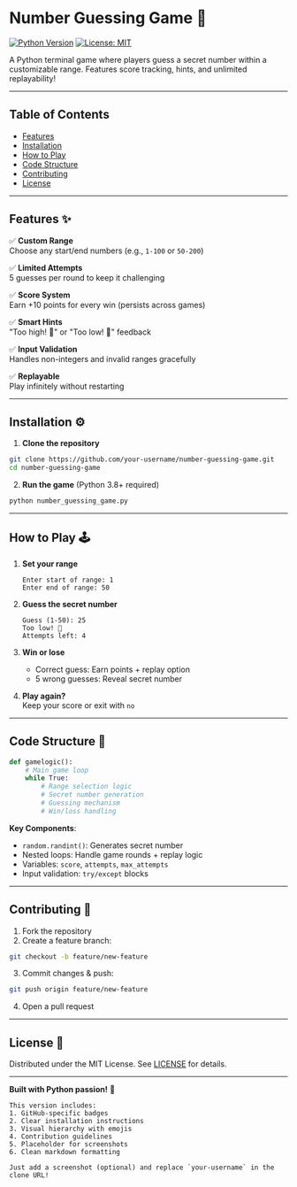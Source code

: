 
# Number Guessing Game 🎯

[![Python Version](https://img.shields.io/badge/python-3.8%2B-blue)](https://www.python.org/downloads/)
[![License: MIT](https://img.shields.io/badge/License-MIT-yellow.svg)](https://opensource.org/licenses/MIT)

A Python terminal game where players guess a secret number within a customizable range. Features score tracking, hints, and unlimited replayability!



---

## Table of Contents
- [Features](#features)
- [Installation](#installation)
- [How to Play](#how-to-play)
- [Code Structure](#code-structure)
- [Contributing](#contributing)
- [License](#license)

---

## Features ✨
✅ **Custom Range**  
Choose any start/end numbers (e.g., `1-100` or `50-200`)  

✅ **Limited Attempts**  
5 guesses per round to keep it challenging  

✅ **Score System**  
Earn +10 points for every win (persists across games)  

✅ **Smart Hints**  
"Too high! 🔼" or "Too low! 🔽" feedback  

✅ **Input Validation**  
Handles non-integers and invalid ranges gracefully  

✅ **Replayable**  
Play infinitely without restarting  

---

## Installation ⚙️

1. **Clone the repository**  
```bash
git clone https://github.com/your-username/number-guessing-game.git
cd number-guessing-game
```

2. **Run the game** (Python 3.8+ required)  
```bash
python number_guessing_game.py
```

---

## How to Play 🕹️

1. **Set your range**  
   ```
   Enter start of range: 1
   Enter end of range: 50
   ```

2. **Guess the secret number**  
   ```
   Guess (1-50): 25
   Too low! 🔽
   Attempts left: 4
   ```

3. **Win or lose**  
   - Correct guess: Earn points + replay option  
   - 5 wrong guesses: Reveal secret number  

4. **Play again?**  
   Keep your score or exit with `no`  

---

## Code Structure 🐍

```python
def gamelogic():
    # Main game loop
    while True:
        # Range selection logic
        # Secret number generation
        # Guessing mechanism
        # Win/loss handling
```

**Key Components**:
- `random.randint()`: Generates secret number  
- Nested loops: Handle game rounds + replay logic  
- Variables: `score`, `attempts`, `max_attempts`  
- Input validation: `try/except` blocks  

---

## Contributing 🤝

1. Fork the repository  
2. Create a feature branch:  
```bash
git checkout -b feature/new-feature
```
3. Commit changes & push:  
```bash
git push origin feature/new-feature
```
4. Open a pull request  

---

## License 📄
Distributed under the MIT License. See [LICENSE](LICENSE) for details.

---

**Built with Python passion!** 🐍  
``` 
This version includes:  
1. GitHub-specific badges  
2. Clear installation instructions  
3. Visual hierarchy with emojis  
4. Contribution guidelines  
5. Placeholder for screenshots  
6. Clean markdown formatting  

Just add a screenshot (optional) and replace `your-username` in the clone URL!